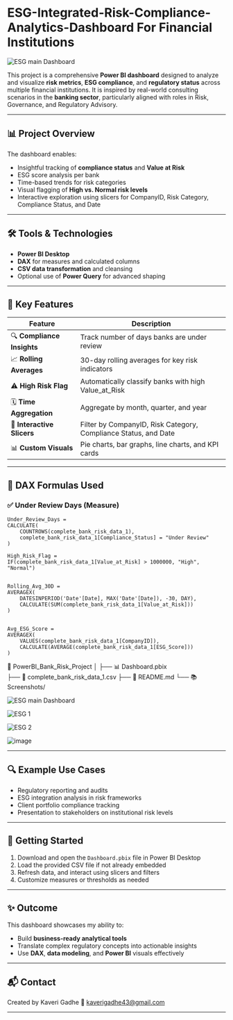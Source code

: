 # ESG-Integrated-Risk-Compliance-Analytics-Dashboard For Financial Institutions

![ESG main Dashboard](https://github.com/user-attachments/assets/4767391e-0ae6-4d6e-ad88-3470e260dde2)

This project is a comprehensive **Power BI dashboard** designed to analyze and visualize **risk metrics**, **ESG compliance**, and **regulatory status** across multiple financial institutions. It is inspired by real-world consulting scenarios in the **banking sector**, particularly aligned with roles in Risk, Governance, and Regulatory Advisory.

---

## 📊 Project Overview

The dashboard enables:
- Insightful tracking of **compliance status** and **Value at Risk**
- ESG score analysis per bank
- Time-based trends for risk categories
- Visual flagging of **High vs. Normal risk levels**
- Interactive exploration using slicers for CompanyID, Risk Category, Compliance Status, and Date

---

## 🛠 Tools & Technologies
- **Power BI Desktop**
- **DAX** for measures and calculated columns
- **CSV data transformation** and cleansing
- Optional use of **Power Query** for advanced shaping

---

## 🧠 Key Features

| Feature | Description |
|--------|-------------|
| 🔍 **Compliance Insights** | Track number of days banks are under review |
| 📈 **Rolling Averages** | 30-day rolling averages for key risk indicators |
| ⚠️ **High Risk Flag** | Automatically classify banks with high Value_at_Risk |
| 🗓 **Time Aggregation** | Aggregate by month, quarter, and year |
| 🔄 **Interactive Slicers** | Filter by CompanyID, Risk Category, Compliance Status, and Date |
| 📊 **Custom Visuals** | Pie charts, bar graphs, line charts, and KPI cards |

---

## 📐 DAX Formulas Used

### ✅ Under Review Days (Measure)
```dax
Under_Review_Days = 
CALCULATE(
    COUNTROWS(complete_bank_risk_data_1),
    complete_bank_risk_data_1[Compliance_Status] = "Under Review"
)

High_Risk_Flag = 
IF(complete_bank_risk_data_1[Value_at_Risk] > 1000000, "High", "Normal")


Rolling_Avg_30D = 
AVERAGEX(
    DATESINPERIOD('Date'[Date], MAX('Date'[Date]), -30, DAY),
    CALCULATE(SUM(complete_bank_risk_data_1[Value_at_Risk]))
)


Avg_ESG_Score = 
AVERAGEX(
    VALUES(complete_bank_risk_data_1[CompanyID]),
    CALCULATE(AVERAGE(complete_bank_risk_data_1[ESG_Score]))
)
```

📁 PowerBI_Bank_Risk_Project
│
├── 📊 Dashboard.pbix         
├── 📄 complete_bank_risk_data_1.csv
├── 📝 README.md
└── 📚 Screenshots/   

![ESG main Dashboard](https://github.com/user-attachments/assets/df27bf07-bdaf-4503-9750-f391dcc21942)

![ESG 1](https://github.com/user-attachments/assets/0c9dd364-154a-4ac5-93a7-208664b2aaf1)

![ESG 2](https://github.com/user-attachments/assets/30f0d92f-103f-4b25-8a5e-705ed7ea3e8f)

![image](https://github.com/user-attachments/assets/ad77e20f-c4a3-4e4c-a5b3-7aded65738bd)




---

## 🔍 Example Use Cases

- Regulatory reporting and audits
- ESG integration analysis in risk frameworks
- Client portfolio compliance tracking
- Presentation to stakeholders on institutional risk levels

---

## 🚀 Getting Started

1. Download and open the `Dashboard.pbix` file in Power BI Desktop
2. Load the provided CSV file if not already embedded
3. Refresh data, and interact using slicers and filters
4. Customize measures or thresholds as needed

---

## ✨ Outcome

This dashboard showcases my ability to:
- Build **business-ready analytical tools**
- Translate complex regulatory concepts into actionable insights
- Use **DAX**, **data modeling**, and **Power BI** visuals effectively

---

## 📬 Contact

Created by Kaveri Gadhe
📧 kaverigadhe43@gmail.com  

---



